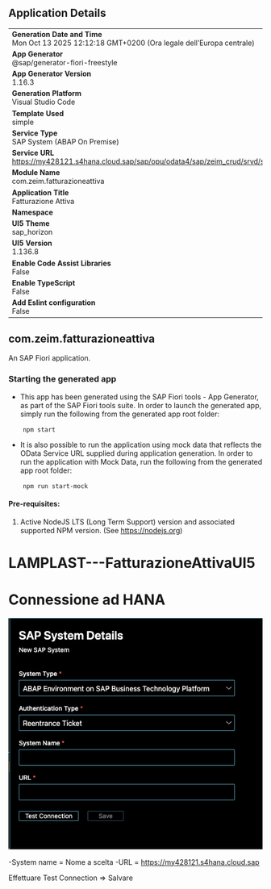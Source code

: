 ## Application Details
|               |
| ------------- |
|**Generation Date and Time**<br>Mon Oct 13 2025 12:12:18 GMT+0200 (Ora legale dell’Europa centrale)|
|**App Generator**<br>@sap/generator-fiori-freestyle|
|**App Generator Version**<br>1.16.3|
|**Generation Platform**<br>Visual Studio Code|
|**Template Used**<br>simple|
|**Service Type**<br>SAP System (ABAP On Premise)|
|**Service URL**<br>https://my428121.s4hana.cloud.sap/sap/opu/odata4/sap/zeim_crud/srvd/sap/zeim_crud/0001/|
|**Module Name**<br>com.zeim.fatturazioneattiva|
|**Application Title**<br>Fatturazione Attiva|
|**Namespace**<br>|
|**UI5 Theme**<br>sap_horizon|
|**UI5 Version**<br>1.136.8|
|**Enable Code Assist Libraries**<br>False|
|**Enable TypeScript**<br>False|
|**Add Eslint configuration**<br>False|

## com.zeim.fatturazioneattiva

An SAP Fiori application.

### Starting the generated app

-   This app has been generated using the SAP Fiori tools - App Generator, as part of the SAP Fiori tools suite.  In order to launch the generated app, simply run the following from the generated app root folder:

```
    npm start
```

- It is also possible to run the application using mock data that reflects the OData Service URL supplied during application generation.  In order to run the application with Mock Data, run the following from the generated app root folder:

```
    npm run start-mock
```

#### Pre-requisites:

1. Active NodeJS LTS (Long Term Support) version and associated supported NPM version.  (See https://nodejs.org)


# LAMPLAST---FatturazioneAttivaUI5


# Connessione ad HANA

![alt text](img/image.png)


-System name = Nome a scelta
-URL = https://my428121.s4hana.cloud.sap

Effettuare Test Connection => Salvare